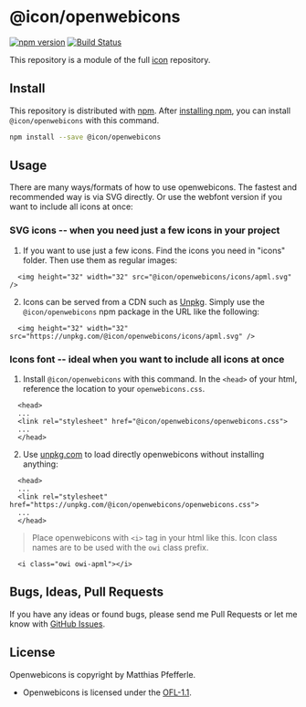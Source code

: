 # @icon/openwebicons

[![npm version](https://img.shields.io/npm/v/@icon/openwebicons.svg)](https://www.npmjs.org/package/@icon/openwebicons)
[![Build Status](https://travis-ci.org/icon/icon.svg?branch=master)](https://travis-ci.org/icon/icon)

This repository is a module of the full [icon][icon] repository.

## Install

This repository is distributed with [npm]. After [installing npm][install-npm], you can install `@icon/openwebicons` with this command.

```bash
npm install --save @icon/openwebicons
```

## Usage

There are many ways/formats of how to use openwebicons. The fastest and recommended way is via SVG directly. Or use the webfont version if you want to include all icons at once:

### SVG icons -- when you need just a few icons in your project

  1. If you want to use just a few icons. Find the icons you need in "icons" folder. Then use them as regular images:

```
  <img height="32" width="32" src="@icon/openwebicons/icons/apml.svg" />
```

  2. Icons can be served from a CDN such as [Unpkg][Unpkg]. Simply use the `@icon/openwebicons` npm package in the URL like the following:

```
  <img height="32" width="32" src="https://unpkg.com/@icon/openwebicons/icons/apml.svg" />
```

### Icons font -- ideal when you want to include all icons at once

  1. Install `@icon/openwebicons` with this command. In the `<head>` of your html, reference the location to your `openwebicons.css`.

```
  <head>
  ...
  <link rel="stylesheet" href="@icon/openwebicons/openwebicons.css">
  ...
  </head>
```

  2. Use [unpkg.com][Unpkg] to load directly openwebicons without installing anything:

```
  <head>
  ...
  <link rel="stylesheet" href="https://unpkg.com/@icon/openwebicons/openwebicons.css">
  ...
  </head>
```

> Place openwebicons with `<i>` tag in your html like this. Icon class names are to be used with the `owi` class prefix.

```
  <i class="owi owi-apml"></i>
```


## Bugs, Ideas, Pull Requests

If you have any ideas or found bugs, please send me Pull Requests or let me know with [GitHub Issues][github issues].

## License

Openwebicons is copyright by Matthias Pfefferle.

- Openwebicons is licensed under the [OFL-1.1][license].

[license]: https://github.com/thecreation/icons/blob/master/modules/openwebicons/LICENSE
[icon]: https://github.com/thecreation/icons
[npm]: https://www.npmjs.com/
[install-npm]: https://docs.npmjs.com/getting-started/installing-node
[sass]: http://sass-lang.com/
[github issues]: https://github.com/thecreation/icons/issues
[Unpkg]: https://unpkg.com